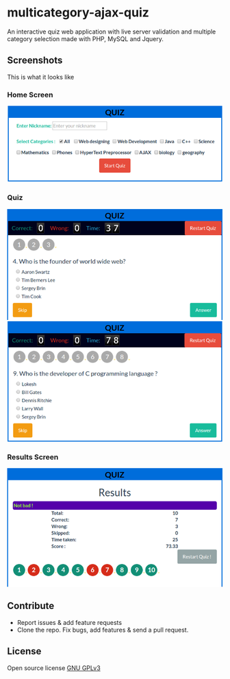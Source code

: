 # multicategory-ajax-quiz
An interactive quiz web application with live server validation and multiple category selection made with PHP, MySQL and Jquery.

## Screenshots
This is what it looks like

### Home Screen
![Quiz](screenshots/1.png)

### Quiz
![Quiz](screenshots/2.png)
![Quiz](screenshots/3.png)

### Results Screen 
![Quiz](screenshots/4.png)


## Contribute
+ Report issues & add feature requests
+ Clone the repo. Fix bugs, add features & send a pull request.

## License
Open source license [GNU GPLv3](LICENSE)
